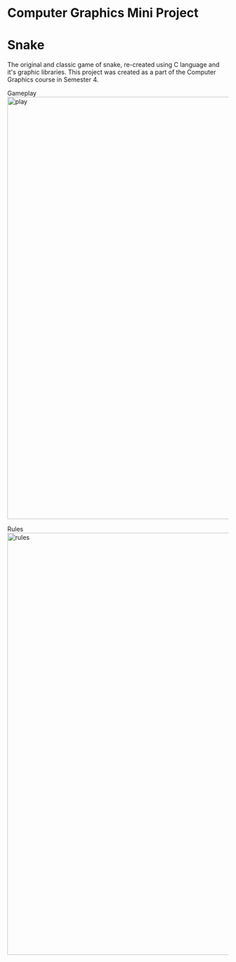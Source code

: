 # Computer Graphics Mini Project

# Snake

The original and classic game of snake, re-created using C language and it's graphic libraries.
This project was created as a part of the Computer Graphics course in Semester 4.

Gameplay
<img width="960" alt="play" src="https://user-images.githubusercontent.com/32266008/50766842-c2932000-12a0-11e9-9ac0-d4c59528a60b.png">

Rules
<img width="960" alt="rules" src="https://user-images.githubusercontent.com/32266008/50766875-d9397700-12a0-11e9-9900-c146e46a2f64.png">

